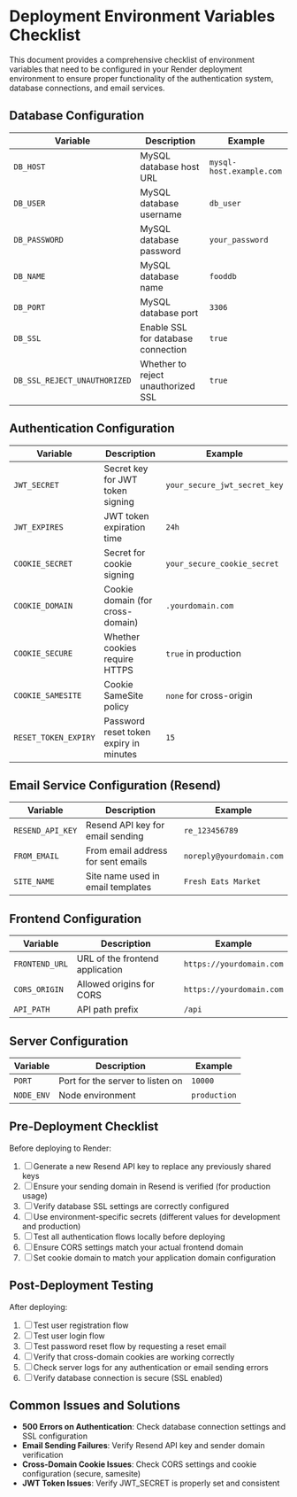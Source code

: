 # Deployment Environment Variables Checklist

This document provides a comprehensive checklist of environment variables that need to be configured in your Render deployment environment to ensure proper functionality of the authentication system, database connections, and email services.

## Database Configuration

| Variable | Description | Example |
|----------|-------------|---------|
| `DB_HOST` | MySQL database host URL | `mysql-host.example.com` |
| `DB_USER` | MySQL database username | `db_user` |
| `DB_PASSWORD` | MySQL database password | `your_password` |
| `DB_NAME` | MySQL database name | `fooddb` |
| `DB_PORT` | MySQL database port | `3306` |
| `DB_SSL` | Enable SSL for database connection | `true` |
| `DB_SSL_REJECT_UNAUTHORIZED` | Whether to reject unauthorized SSL | `true` |

## Authentication Configuration

| Variable | Description | Example |
|----------|-------------|---------|
| `JWT_SECRET` | Secret key for JWT token signing | `your_secure_jwt_secret_key` |
| `JWT_EXPIRES` | JWT token expiration time | `24h` |
| `COOKIE_SECRET` | Secret for cookie signing | `your_secure_cookie_secret` |
| `COOKIE_DOMAIN` | Cookie domain (for cross-domain) | `.yourdomain.com` |
| `COOKIE_SECURE` | Whether cookies require HTTPS | `true` in production |
| `COOKIE_SAMESITE` | Cookie SameSite policy | `none` for cross-origin |
| `RESET_TOKEN_EXPIRY` | Password reset token expiry in minutes | `15` |

## Email Service Configuration (Resend)

| Variable | Description | Example |
|----------|-------------|---------|
| `RESEND_API_KEY` | Resend API key for email sending | `re_123456789` |
| `FROM_EMAIL` | From email address for sent emails | `noreply@yourdomain.com` |
| `SITE_NAME` | Site name used in email templates | `Fresh Eats Market` |

## Frontend Configuration

| Variable | Description | Example |
|----------|-------------|---------|
| `FRONTEND_URL` | URL of the frontend application | `https://yourdomain.com` |
| `CORS_ORIGIN` | Allowed origins for CORS | `https://yourdomain.com` |
| `API_PATH` | API path prefix | `/api` |

## Server Configuration

| Variable | Description | Example |
|----------|-------------|---------|
| `PORT` | Port for the server to listen on | `10000` |
| `NODE_ENV` | Node environment | `production` |

## Pre-Deployment Checklist

Before deploying to Render:

1. ☐ Generate a new Resend API key to replace any previously shared keys
2. ☐ Ensure your sending domain in Resend is verified (for production usage)
3. ☐ Verify database SSL settings are correctly configured
4. ☐ Use environment-specific secrets (different values for development and production)
5. ☐ Test all authentication flows locally before deploying
6. ☐ Ensure CORS settings match your actual frontend domain
7. ☐ Set cookie domain to match your application domain configuration

## Post-Deployment Testing

After deploying:

1. ☐ Test user registration flow
2. ☐ Test user login flow
3. ☐ Test password reset flow by requesting a reset email
4. ☐ Verify that cross-domain cookies are working correctly
5. ☐ Check server logs for any authentication or email sending errors
6. ☐ Verify database connection is secure (SSL enabled)

## Common Issues and Solutions

- **500 Errors on Authentication**: Check database connection settings and SSL configuration
- **Email Sending Failures**: Verify Resend API key and sender domain verification
- **Cross-Domain Cookie Issues**: Check CORS settings and cookie configuration (secure, samesite)
- **JWT Token Issues**: Verify JWT_SECRET is properly set and consistent

